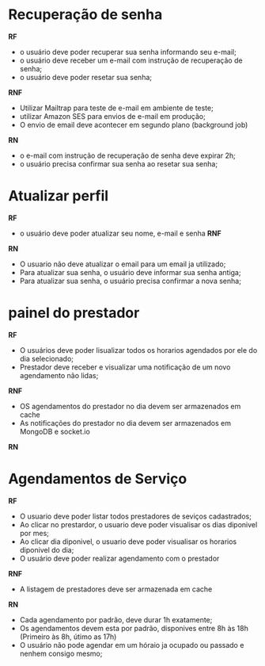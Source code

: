 # Recuperação de senha

**RF**

- o usuário deve poder recuperar sua senha informando seu e-mail;
- o usuário deve receber um e-mail com instrução de recuperação de senha;
- o usuário deve poder resetar sua senha;

**RNF**

- Utilizar Mailtrap para teste de e-mail em ambiente de teste;
- utilizar Amazon SES para envios de e-mail em produção;
- O envio de email deve acontecer em segundo plano (background job)

**RN**

- o e-mail com instrução de recuperação de senha deve expirar 2h;
- o usuário precisa confirmar sua senha ao resetar sua senha;

# Atualizar perfil

**RF**

- o usuário deve poder atualizar seu nome, e-mail e senha
  **RNF**

**RN**

- O usuario não deve atualizar o email para um email ja utilizado;
- Para atualizar sua senha, o usuário deve informar sua senha antiga;
- Para atualizar sua senha, o usuário precisa confirmar a nova senha;

# painel do prestador

**RF**

- O usuários deve poder lisualizar todos os horarios agendados por ele do dia selecionado;
- Prestador deve receber e visualizar uma notificação de um novo agendamento não lidas;

**RNF**

- OS agendamentos do prestador no dia devem ser armazenados em cache
- As notificações do prestador no dia devem ser armazenados em MongoDB e socket.io

**RN**

# Agendamentos de Serviço

**RF**

- O usuario deve poder listar todos prestadores de seviços cadastrados;
- Ao clicar no prestardor, o usuario deve poder visualisar os dias diponivel por mes;
- Ao clicar dia diponivel, o usuario deve poder visualisar os horarios diponivel do dia;
- O usuário deve poder realizar agendamento com o prestador

**RNF**

- A listagem de prestadores deve ser armazenada em cache

**RN**

- Cada agendamento por padrão, deve durar 1h exatamente;
- Os agendamentos devem esta por padrão, disponives entre 8h às 18h (Primeiro às 8h, útimo as 17h)
- O usuário não pode agendar em um hóraio ja ocupado ou passado e nenhem consigo mesmo;

